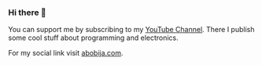 ### Hi there 👋

You can support me by subscribing to my [YouTube Channel](https://youtube.com/AlijaBobija). There I publish some cool stuff about programming and electronics.

For my social link visit [abobija.com](https://abobija.com).
